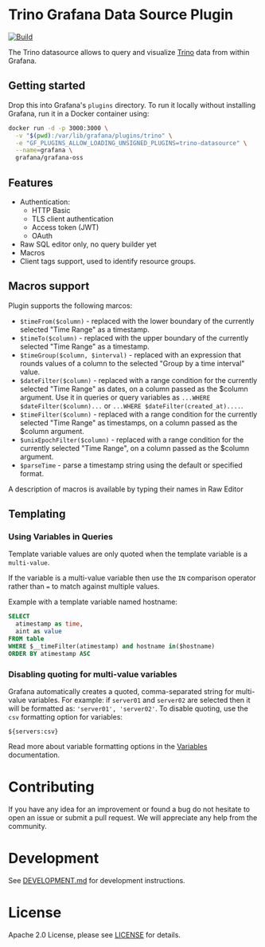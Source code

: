 # Trino Grafana Data Source Plugin

[![Build](https://github.com/trinodb/grafana-trino/workflows/CI/badge.svg)](https://github.com/grafana/grafana-datasource-backend/actions?query=workflow%3A%22CI%22)

The Trino datasource allows to query and visualize [Trino](https://trino.io/) data from within Grafana.

## Getting started

Drop this into Grafana's `plugins` directory. To run it locally without installing Grafana, run it in a Docker container using:

```bash
docker run -d -p 3000:3000 \
  -v "$(pwd):/var/lib/grafana/plugins/trino" \
  -e "GF_PLUGINS_ALLOW_LOADING_UNSIGNED_PLUGINS=trino-datasource" \
  --name=grafana \
  grafana/grafana-oss
```


## Features

* Authentication:
  * HTTP Basic
  * TLS client authentication
  * Access token (JWT)
  * OAuth
* Raw SQL editor only, no query builder yet
* Macros
* Client tags support, used to identify resource groups.

## Macros support

Plugin supports the following marcos:

* `$timeFrom($column)` - replaced with the lower boundary of the currently selected "Time Range" as a timestamp.
* `$timeTo($column)` - replaced with the upper boundary of the currently selected "Time Range" as a timestamp.
* `$timeGroup($column, $interval)` - replaced with an expression that rounds values of a column
  to the selected "Group by a time interval" value.
* `$dateFilter($column)` - replaced with a range condition for the currently selected "Time Range" as dates,
  on a column passed as the $column argument. Use it in queries or query variables
  as `...WHERE $dateFilter($column)...` or `...WHERE $dateFilter(created_at)....`.
* `$timeFilter($column)` - replaced with a range condition for the currently selected "Time Range" as timestamps,
  on a column passed as the $column argument.
* `$unixEpochFilter($column)` - replaced with a range condition for the currently selected "Time Range",
  on a column passed as the $column argument.
* `$parseTime` - parse a timestamp string using the default or specified format.

A description of macros is available by typing their names in Raw Editor

## Templating

### Using Variables in Queries

Template variable values are only quoted when the template variable is a `multi-value`.

If the variable is a multi-value variable then use the `IN` comparison operator
rather than `=` to match against multiple values.

Example with a template variable named hostname:

```sql
SELECT
  atimestamp as time,
  aint as value
FROM table
WHERE $__timeFilter(atimestamp) and hostname in($hostname)
ORDER BY atimestamp ASC
```

### Disabling quoting for multi-value variables

Grafana automatically creates a quoted, comma-separated string for multi-value variables.
For example: if `server01` and `server02` are selected then it will be formatted as:
`'server01', 'server02'`. To disable quoting, use the `csv` formatting option for variables:

```
${servers:csv}
```

Read more about variable formatting options in the [Variables](https://grafana.com/docs/grafana/latest/variables/#advanced-formatting-options) documentation.

# Contributing

If you have any idea for an improvement or found a bug do not hesitate to open an issue or submit a pull request.
We will appreciate any help from the community.

# Development

See [DEVELOPMENT.md](https://github.com/trinodb/grafana-trino/blob/main/DEVELOPMENT.md) for development instructions.

# License

Apache 2.0 License, please see [LICENSE](https://github.com/trinodb/grafana-trino/blob/main/LICENSE) for details.
